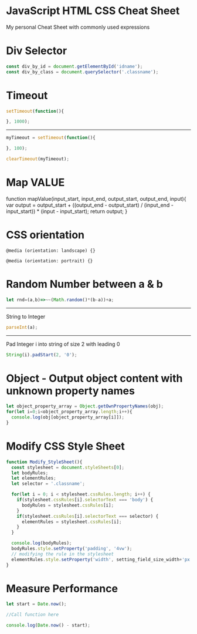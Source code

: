 # JavaScript HTML CSS Cheat Sheet
 My personal Cheat Sheet with commonly used expressions

# Div Selector

```javascript
const div_by_id = document.getElementById('idname');
const div_by_class = document.querySelector('.classname');
```

# Timeout

```javascript
setTimeout(function(){

}, 1000);
```

<hr>

```javascript
myTimeout = setTimeout(function(){

}, 100);
```

```javascript
clearTimeout(myTimeout);
```
# Map VALUE

function mapValue(input_start, input_end, output_start, output_end, input){
  var output = output_start + ((output_end - output_start) / (input_end - input_start)) * (input - input_start);
  return output;
}

# CSS orientation

```
@media (orientation: landscape) {}

@media (orientation: portrait) {}
```

# Random Number between a & b

```javascript
let rnd=(a,b)=>~~(Math.random()*(b-a))+a;
```

<hr>

String to Integer
```javascript
parseInt(a);
```

<hr>

Pad Integer i into string of size 2 with leading 0
```javascript
String(i).padStart(2, '0');
```

# Object - Output object content with unknown property names

```javascript
let object_property_array = Object.getOwnPropertyNames(obj);
for(let i=0;i<object_property_array.length;i++){
  console.log(obj[object_property_array[i]]);
}
```

# Modify CSS Style Sheet
```javascript
function Modify_StyleSheet(){
  const stylesheet = document.styleSheets[0];
  let bodyRules;
  let elementRules;
  let selector = '.classname';

  for(let i = 0; i < stylesheet.cssRules.length; i++) {
    if(stylesheet.cssRules[i].selectorText === 'body') {
      bodyRules = stylesheet.cssRules[i];
    }
    if(stylesheet.cssRules[i].selectorText === selector) {
      elementRules = stylesheet.cssRules[i];
    }
  }

  console.log(bodyRules);
  bodyRules.style.setProperty('padding', '4vw');
  // modifying the rule in the stylesheet
  elementRules.style.setProperty('width', setting_field_size_width+'px');
}
```

# Measure Performance
```javascript
let start = Date.now();

//Call function here

console.log(Date.now() - start);
```
